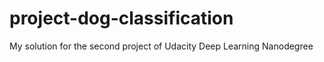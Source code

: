 # project-dog-classification
My solution for the second project of Udacity Deep Learning Nanodegree
